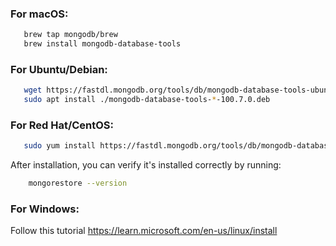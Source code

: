 ### For macOS:

```bash
   brew tap mongodb/brew
   brew install mongodb-database-tools
```

### For Ubuntu/Debian:

```bash
   wget https://fastdl.mongodb.org/tools/db/mongodb-database-tools-ubuntu2004-x86_64-100.7.0.deb
   sudo apt install ./mongodb-database-tools-*-100.7.0.deb
```

### For Red Hat/CentOS:

```bash
   sudo yum install https://fastdl.mongodb.org/tools/db/mongodb-database-tools-rhel80-x86_64-100.7.0.rpm
```

After installation, you can verify it's installed correctly by running:

```bash
    mongorestore --version
```

### For Windows:

Follow this tutorial https://learn.microsoft.com/en-us/linux/install
